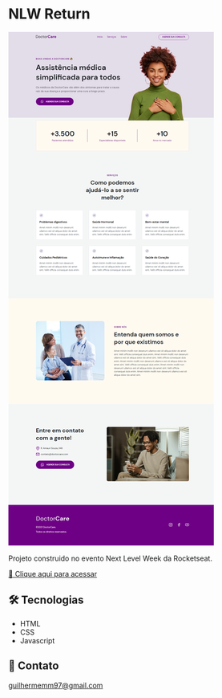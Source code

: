 # NLW Return

![preview](./.github/preview.png)

Projeto construido no evento Next Level Week da Rocketseat.

[🔗 Clique aqui para acessar](https://biogmmorais.github.io/NLW-return)

## 🛠 Tecnologias

- HTML
- CSS
- Javascript


## 📨 Contato

guilhermemm97@gmail.com
